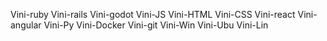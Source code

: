 Vini-ruby Vini-rails Vini-godot Vini-JS Vini-HTML Vini-CSS Vini-react Vini-angular Vini-Py Vini-Docker Vini-git Vini-Win Vini-Ubu Vini-Lin
